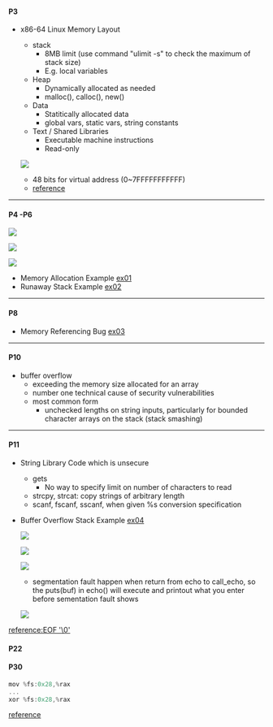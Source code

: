 #### P3
- x86-64 Linux Memory Layout
  - stack
    - 8MB limit (use command "ulimit -s" to check the maximum of stack size)
    - E.g. local variables
  - Heap
    - Dynamically allocated as needed
    - malloc(), calloc(), new()
  - Data
    - Statitically allocated data
    - global vars, static vars, string constants
  - Text / Shared Libraries
    - Executable machine instructions
    - Read-only
    
  ![](https://i.imgur.com/2d3INQq.png)
  
  - 48 bits for virtual address (0~7FFFFFFFFFFF)
  - [reference](https://stackoverflow.com/questions/55358289/may-windows-64-bit-allocate-virtual-memory-over-7fffffffffff)

---
  
#### P4 -P6

![](https://i.imgur.com/3CF15zU.png)

![](https://i.imgur.com/mOL47yX.png)

![](https://i.imgur.com/NlQjzxA.png)

- Memory Allocation Example [ex01](https://github.com/KaidenYu/tutorial/tree/master/csapp/09-machine-advanced/ex01)
- Runaway Stack Example [ex02](https://github.com/KaidenYu/tutorial/tree/master/csapp/09-machine-advanced/ex02)

---

#### P8
- Memory Referencing Bug [ex03](https://github.com/KaidenYu/tutorial/tree/master/csapp/09-machine-advanced/ex03)

---

#### P10
- buffer overflow
  - exceeding the memory size allocated for an array
  - number one technical cause of security vulnerabilities
  - most common form
    - unchecked lengths on string inputs, particularly for bounded character arrays on the stack (stack smashing)
    
---

#### P11
- String Library Code which is unsecure
  - gets
    - No way to specify limit on number of characters to read
  - strcpy, strcat: copy strings of arbitrary length
  - scanf, fscanf, sscanf, when given %s conversion specification

- Buffer Overflow Stack Example [ex04](https://github.com/KaidenYu/tutorial/tree/master/csapp/09-machine-advanced/ex04)

  ![](https://i.imgur.com/m9oJf4t.png)

  ![](https://i.imgur.com/gITMsBs.png)

  ![](https://i.imgur.com/ghIvj3g.png)
  
  - segmentation fault happen when return from echo to call_echo, so the puts(buf) in echo() will execute and printout what you enter before sementation fault shows
  
  ![](https://i.imgur.com/Ozt7WxA.png)
  
[reference:EOF '\0'](https://stackoverflow.com/questions/4705968/what-is-value-of-eof-and-0-in-c)

#### P22

[reference:enter ascii code]:(https://askubuntu.com/questions/88347/how-can-i-type-ascii-characters-like-alt-numpad-in-windows)
[reference:ascii unicode mapping]:(http://ascii-table.com/ascii.php)


#### P30

```c
mov %fs:0x28,%rax
...
xor %fs:0x28,%rax
```

[reference](https://unix.stackexchange.com/questions/453749/what-sets-fs0x28-stack-canary)
